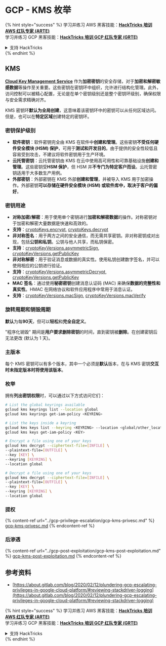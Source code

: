 # GCP - KMS 枚举

{% hint style="success" %}
学习并练习 AWS 黑客技能：<img src="/.gitbook/assets/image.png" alt="" data-size="line">[**HackTricks 培训 AWS 红队专家 (ARTE)**](https://training.hacktricks.xyz/courses/arte)<img src="/.gitbook/assets/image.png" alt="" data-size="line">\
学习并练习 GCP 黑客技能：<img src="/.gitbook/assets/image (2).png" alt="" data-size="line">[**HackTricks 培训 GCP 红队专家 (GRTE)**<img src="/.gitbook/assets/image (2).png" alt="" data-size="line">](https://training.hacktricks.xyz/courses/grte)

<details>

<summary>支持 HackTricks</summary>

* 查看[**订阅计划**](https://github.com/sponsors/carlospolop)!
* **加入** 💬 [**Discord 群组**](https://discord.gg/hRep4RUj7f) 或 [**电报群组**](https://t.me/peass) 或 **关注**我们的 **Twitter** 🐦 [**@hacktricks\_live**](https://twitter.com/hacktricks\_live)**.**
* 通过向 [**HackTricks**](https://github.com/carlospolop/hacktricks) 和 [**HackTricks Cloud**](https://github.com/carlospolop/hacktricks-cloud) github 仓库提交 PR 来分享黑客技巧。

</details>
{% endhint %}

## KMS

[**Cloud Key Management Service**](https://cloud.google.com/kms/docs/) 作为**加密密钥**的安全存储，对于**加密和解密敏感数据**等操作至关重要。这些密钥在密钥环中组织，允许进行结构化管理。此外，访问控制可以被精心配置，无论是在单个密钥级别还是整个密钥环级别，确保权限与安全需求精确对齐。

KMS 密钥环**默认为全局创建**，这意味着该密钥环中的密钥可以从任何区域访问。但是，也可以在**特定区域**创建特定的密钥环。

### 密钥保护级别

* **软件密钥**：软件密钥完全由 KMS 在软件中**创建和管理**。这些密钥**不受任何硬件安全模块 (HSM) 保护**，可用于**测试和开发目的**。由于提供的安全性较低且容易受到攻击，不建议将软件密钥用于生产环境。
* **云托管密钥**：云托管密钥由 KMS 在云中使用高可用性和可靠基础设施**创建和管理**。这些密钥受**HSM 保护**，但 HSM 并**不专门为特定客户而设**。云托管密钥适用于大多数生产用例。
* **外部密钥**：外部密钥在 KMS 外部**创建和管理**，并被导入 KMS 用于加密操作。外部密钥**可以存储在硬件安全模块 (HSM) 或软件库中，取决于客户的偏好**。

### 密钥用途

* **对称加密/解密**：用于使用单个密钥进行**加密和解密数据**的操作。对称密钥对于加密和解密大量数据是快速和高效的。
* **支持**：[cryptoKeys.encrypt](https://cloud.google.com/kms/docs/reference/rest/v1/projects.locations.keyRings.cryptoKeys/encrypt), [cryptoKeys.decrypt](https://cloud.google.com/kms/docs/reference/rest/v1/projects.locations.keyRings.cryptoKeys/decrypt)
* **非对称签名**：用于两方之间的安全通信，而无需共享密钥。非对称密钥成对出现，包括**公钥和私钥**。公钥与他人共享，而私钥保密。
* **支持**：[cryptoKeyVersions.asymmetricSign](https://cloud.google.com/kms/docs/reference/rest/v1/projects.locations.keyRings.cryptoKeys.cryptoKeyVersions/asymmetricSign), [cryptoKeyVersions.getPublicKey](https://cloud.google.com/kms/docs/reference/rest/v1/projects.locations.keyRings.cryptoKeys.cryptoKeyVersions/getPublicKey)
* **非对称解密**：用于验证消息或数据的真实性。使用私钥创建数字签名，并可以使用相应的公钥进行验证。
* **支持**：[cryptoKeyVersions.asymmetricDecrypt](https://cloud.google.com/kms/docs/reference/rest/v1/projects.locations.keyRings.cryptoKeys.cryptoKeyVersions/asymmetricDecrypt), [cryptoKeyVersions.getPublicKey](https://cloud.google.com/kms/docs/reference/rest/v1/projects.locations.keyRings.cryptoKeys.cryptoKeyVersions/getPublicKey)
* **MAC 签名**：通过使用**秘密密钥**创建消息认证码 (MAC) 来确保**数据的完整性和真实性**。HMAC 在网络协议和软件应用程序中常用于消息认证。
* **支持**：[cryptoKeyVersions.macSign](https://cloud.google.com/kms/docs/reference/rest/v1/projects.locations.keyRings.cryptoKeys.cryptoKeyVersions/macSign), [cryptoKeyVersions.macVerify](https://cloud.google.com/kms/docs/reference/rest/v1/projects.locations.keyRings.cryptoKeys.cryptoKeyVersions/macVerify)

### 旋转周期和销毁周期

**默认**为每**90天**，但可以**轻松**和**完全自定义**。

"程序化销毁" 期间是**用户要求删除密钥**的时间，直到密钥被**删除**。在创建密钥后无法更改 (默认为 1 天)。

### 主版本

每个 KMS 密钥可以有多个版本，其中一个必须是**默认**版本，在与 KMS 密钥**交互时未指定版本时将使用该版本**。

### 枚举

拥有**列出密钥权限**时，可以通过以下方式访问它们：
```bash
# List the global keyrings available
gcloud kms keyrings list --location global
gcloud kms keyrings get-iam-policy <KEYRING>

# List the keys inside a keyring
gcloud kms keys list --keyring <KEYRING> --location <global/other_locations>
gcloud kms keys get-iam-policy <KEY>

# Encrypt a file using one of your keys
gcloud kms decrypt --ciphertext-file=[INFILE] \
--plaintext-file=[OUTFILE] \
--key [KEY] \
--keyring [KEYRING] \
--location global

# Decrypt a file using one of your keys
gcloud kms decrypt --ciphertext-file=[INFILE] \
--plaintext-file=[OUTFILE] \
--key [KEY] \
--keyring [KEYRING] \
--location global
```
### 提权

{% content-ref url="../gcp-privilege-escalation/gcp-kms-privesc.md" %}
[gcp-kms-privesc.md](../gcp-privilege-escalation/gcp-kms-privesc.md)
{% endcontent-ref %}

### 后渗透

{% content-ref url="../gcp-post-exploitation/gcp-kms-post-exploitation.md" %}
[gcp-kms-post-exploitation.md](../gcp-post-exploitation/gcp-kms-post-exploitation.md)
{% endcontent-ref %}

## 参考资料

* [https://about.gitlab.com/blog/2020/02/12/plundering-gcp-escalating-privileges-in-google-cloud-platform/#reviewing-stackdriver-logging](https://about.gitlab.com/blog/2020/02/12/plundering-gcp-escalating-privileges-in-google-cloud-platform/#reviewing-stackdriver-logging)

{% hint style="success" %}
学习并练习 AWS 黑客技能：<img src="/.gitbook/assets/image.png" alt="" data-size="line">[**HackTricks 培训 AWS 红队专家 (ARTE)**](https://training.hacktricks.xyz/courses/arte)<img src="/.gitbook/assets/image.png" alt="" data-size="line">\
学习并练习 GCP 黑客技能：<img src="/.gitbook/assets/image (2).png" alt="" data-size="line">[**HackTricks 培训 GCP 红队专家 (GRTE)**<img src="/.gitbook/assets/image (2).png" alt="" data-size="line">](https://training.hacktricks.xyz/courses/grte)

<details>

<summary>支持 HackTricks</summary>

* 查看 [**订阅计划**](https://github.com/sponsors/carlospolop)!
* **加入** 💬 [**Discord 群组**](https://discord.gg/hRep4RUj7f) 或 [**电报群组**](https://t.me/peass) 或 **关注** 我们的 **Twitter** 🐦 [**@hacktricks\_live**](https://twitter.com/hacktricks\_live)**.**
* 通过向 [**HackTricks**](https://github.com/carlospolop/hacktricks) 和 [**HackTricks Cloud**](https://github.com/carlospolop/hacktricks-cloud) github 仓库提交 PR 来分享黑客技巧。

</details>
{% endhint %}
